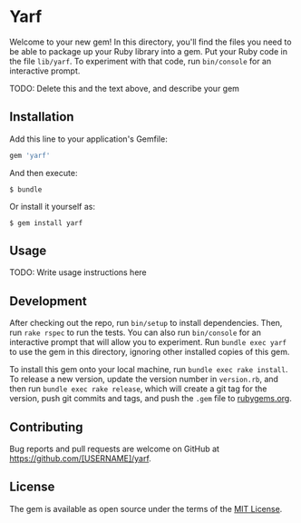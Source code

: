 # Yarf

Welcome to your new gem! In this directory, you'll find the files you need to be able to package up your Ruby library into a gem. Put your Ruby code in the file `lib/yarf`. To experiment with that code, run `bin/console` for an interactive prompt.

TODO: Delete this and the text above, and describe your gem

## Installation

Add this line to your application's Gemfile:

```ruby
gem 'yarf'
```

And then execute:

    $ bundle

Or install it yourself as:

    $ gem install yarf

## Usage

TODO: Write usage instructions here

## Development

After checking out the repo, run `bin/setup` to install dependencies. Then, run `rake rspec` to run the tests. You can also run `bin/console` for an interactive prompt that will allow you to experiment. Run `bundle exec yarf` to use the gem in this directory, ignoring other installed copies of this gem.

To install this gem onto your local machine, run `bundle exec rake install`. To release a new version, update the version number in `version.rb`, and then run `bundle exec rake release`, which will create a git tag for the version, push git commits and tags, and push the `.gem` file to [rubygems.org](https://rubygems.org).

## Contributing

Bug reports and pull requests are welcome on GitHub at https://github.com/[USERNAME]/yarf.


## License

The gem is available as open source under the terms of the [MIT License](http://opensource.org/licenses/MIT).

